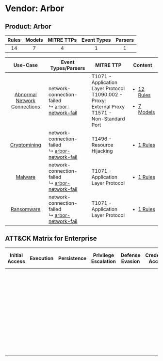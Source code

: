 Vendor: Arbor
=============
Product: Arbor
--------------
| Rules | Models | MITRE TTPs | Event Types | Parsers |
|:-----:|:------:|:----------:|:-----------:|:-------:|
|  14   |   7    |     4      |      1      |    1    |

|                                       Use-Case                                       | Event Types/Parsers                                                                                    | MITRE TTP                                                                                                | Content                                                                                                              |
|:------------------------------------------------------------------------------------:| ------------------------------------------------------------------------------------------------------ | -------------------------------------------------------------------------------------------------------- | -------------------------------------------------------------------------------------------------------------------- |
| [Abnormal Network Connections](../../../UseCases/uc_abnormal_network_connections.md) |  network-connection-failed<br> ↳ [arbor-network-fail](Parsers/parserContent_arbor-network-fail.md)<br> | T1071 - Application Layer Protocol<br>T1090.002 - Proxy: External Proxy<br>T1571 - Non-Standard Port<br> | [<ul><li>12 Rules</li></ul><ul><li>7 Models</li></ul>](Rules_Models/r_m_arbor_arbor_Abnormal_Network_Connections.md) |
|                 [Cryptomining](../../../UseCases/uc_cryptomining.md)                 |  network-connection-failed<br> ↳ [arbor-network-fail](Parsers/parserContent_arbor-network-fail.md)<br> | T1496 - Resource Hijacking<br>                                                                           | [<ul><li>1 Rules</li></ul>](Rules_Models/r_m_arbor_arbor_Cryptomining.md)                                            |
|                      [Malware](../../../UseCases/uc_malware.md)                      |  network-connection-failed<br> ↳ [arbor-network-fail](Parsers/parserContent_arbor-network-fail.md)<br> | T1071 - Application Layer Protocol<br>                                                                   | [<ul><li>1 Rules</li></ul>](Rules_Models/r_m_arbor_arbor_Malware.md)                                                 |
|                   [Ransomware](../../../UseCases/uc_ransomware.md)                   |  network-connection-failed<br> ↳ [arbor-network-fail](Parsers/parserContent_arbor-network-fail.md)<br> | T1071 - Application Layer Protocol<br>                                                                   | [<ul><li>1 Rules</li></ul>](Rules_Models/r_m_arbor_arbor_Ransomware.md)                                              |

ATT&CK Matrix for Enterprise
----------------------------
| Initial Access | Execution | Persistence | Privilege Escalation | Defense Evasion | Credential Access | Discovery | Lateral Movement | Collection | Command and Control                                                                                                                                                                                                                                                                           | Exfiltration | Impact                                                                  |
| -------------- | --------- | ----------- | -------------------- | --------------- | ----------------- | --------- | ---------------- | ---------- | --------------------------------------------------------------------------------------------------------------------------------------------------------------------------------------------------------------------------------------------------------------------------------------------- | ------------ | ----------------------------------------------------------------------- |
|                |           |             |                      |                 |                   |           |                  |            | [Non-Standard Port](https://attack.mitre.org/techniques/T1571)<br><br>[Proxy: External Proxy](https://attack.mitre.org/techniques/T1090/002)<br><br>[Application Layer Protocol](https://attack.mitre.org/techniques/T1071)<br><br>[Proxy](https://attack.mitre.org/techniques/T1090)<br><br> |              | [Resource Hijacking](https://attack.mitre.org/techniques/T1496)<br><br> |